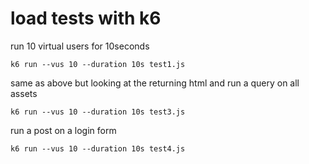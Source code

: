 # load tests with k6

run 10 virtual users for 10seconds
```
k6 run --vus 10 --duration 10s test1.js
```

same as above but looking at the returning html and run a query on all assets
```
k6 run --vus 10 --duration 10s test3.js
```

run a post on a login form
```
k6 run --vus 10 --duration 10s test4.js
```

